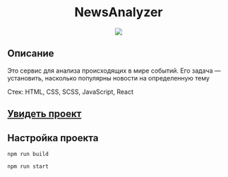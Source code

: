 <h1 align="center">NewsAnalyzer</h1>
<p align="center">
  <img src="https://img.shields.io/badge/made%20by-opv1-blue.svg">
</p>

## Описание

Это сервис для анализа происходящих в мире событий. Его задача — установить, насколько популярны новости на определенную тему

Стек: HTML, CSS, SCSS, JavaScript, React

## [Увидеть проект](https://opv1.github.io/analyzer-app-yp-react/)

## Настройка проекта

```
npm run build
```

```
npm run start
```
